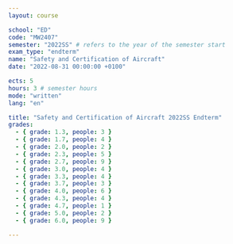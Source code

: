 ```yaml
---
layout: course

school: "ED"
code: "MW2407"
semester: "2022SS" # refers to the year of the semester start
exam_type: "endterm"
name: "Safety and Certification of Aircraft"
date: "2022-08-31 00:00:00 +0100"

ects: 5
hours: 3 # semester hours
mode: "written"
lang: "en"

title: "Safety and Certification of Aircraft 2022SS Endterm"
grades:
  - { grade: 1.3, people: 3 }
  - { grade: 1.7, people: 4 }
  - { grade: 2.0, people: 2 }
  - { grade: 2.3, people: 5 }
  - { grade: 2.7, people: 9 }
  - { grade: 3.0, people: 4 }
  - { grade: 3.3, people: 4 }
  - { grade: 3.7, people: 3 }
  - { grade: 4.0, people: 6 }
  - { grade: 4.3, people: 4 }
  - { grade: 4.7, people: 1 }
  - { grade: 5.0, people: 2 }
  - { grade: 6.0, people: 9 }

---
```




